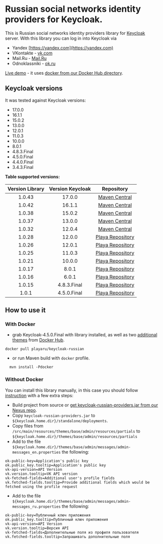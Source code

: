# Russian social networks identity providers for Keycloak.

This is Russian social networks identity providers library for [Keycloak](https://www.keycloak.org/) server.
With this library you can log in into Keycloak via
+ Yandex [https://yandex.com](https://yandex.com)  
+ VKontakte - [vk.com](http://vk.com)
+ Mail.Ru - [Mail.Ru](https://mail.ru)
+ Odnoklassniki - [ok.ru](https://ok.ru) 

[Live demo](https://elements.playa.ru/) - it uses [docker from our Docker Hub directory](https://github.com/playa-ru/keycloak-russian).

## Keycloak versions

It was tested against Keycloak versions:
+ 17.0.0
+ 16.1.1
+ 15.0.2
+ 13.0.0
+ 12.0.1
+ 11.0.3
+ 10.0.0
+ 8.0.1
+ 4.8.3.Final
+ 4.5.0.Final
+ 4.4.0.Final
+ 3.4.3.Final

**Table supported versions:**

|  Version Library  | Version Keycloak | Repository                                       |
| :---------------: | :--------------: | :----------------------------------------------: |
|      1.0.43       |    17.0.0        | [Maven Central](https://mvnrepository.com)       |
|      1.0.42       |    16.1.1        | [Maven Central](https://mvnrepository.com)       |
|      1.0.38       |    15.0.2        | [Maven Central](https://mvnrepository.com)       |
|      1.0.37       |    13.0.0        | [Maven Central](https://mvnrepository.com)       |
|      1.0.32       |    12.0.4        | [Maven Central](https://mvnrepository.com)       |
|      1.0.28       |    12.0.0        | [Playa Repository](https://nexus.playa.ru/nexus) |
|      1.0.26       |    12.0.1        | [Playa Repository](https://nexus.playa.ru/nexus) |
|      1.0.25       |    11.0.3        | [Playa Repository](https://nexus.playa.ru/nexus) | 
|      1.0.21       |    10.0.0        | [Playa Repository](https://nexus.playa.ru/nexus) |
|      1.0.17       |    8.0.1         | [Playa Repository](https://nexus.playa.ru/nexus) |
|      1.0.16       |    6.0.1         | [Playa Repository](https://nexus.playa.ru/nexus) |
|      1.0.15       |    4.8.3.Final   | [Playa Repository](https://nexus.playa.ru/nexus) |
|      1.0.1        |    4.5.0.Final   | [Playa Repository](https://nexus.playa.ru/nexus) |

## How to use it

### With Docker

- grab Keycloak-4.5.0.Final with library installed, as well as two [additional themes](https://github.com/playa-ru/keycloak-playa-themes) from [Docker Hub](https://github.com/playa-ru/keycloak-russian).
```
docker pull playaru/keycloak-russian
```
 - or run Maven build with `docker` profile.
```
  mvn install -Pdocker
```
### Without Docker 

You can install this library manually, in this case you should follow [instruction](https://www.keycloak.org/docs/latest/server_development/index.html#registering-provider-implementations) with a few extra steps:

* Build project from source or [get keycloak-russian-providers.jar from our Nexus repo](https://nexus.playa.ru/nexus/content/repositories/releases/ru/playa/keycloak/keycloak-russian-providers/). 
* Copy `keycloak-russian-providers.jar` to `${keycloak.home.dir}/standalone/deployments`.
* Copy files from `/src/main/resources/themes/base/admin/resources/partials` to `${keycloak.home.dir}/themes/base/admin/resources/partials`
* Add to the file `${keycloak.home.dir}/themes/base/admin/messages/admin-messages_en.properties` the following:
```
ok-public-key=Application's public key
ok.public_key.tooltip=Application's public key
vk-api-version=API Version
vk.version.tooltip=VK API version
vk-fetched-fields=Additional user's profile fields
vk.fetched-fields.tooltip=Provide additional fields which would be fetched using the profile request
```
* Add to the file `${keycloak.home.dir}/themes/base/admin/messages/admin-messages_ru.properties` the following:
```
ok-public-key=Публичный ключ приложения
ok.public_key.tooltip=Публичный ключ приложения
vk-api-version=API Version
vk.version.tooltip=Версия API
vk-fetched-fields=Дополнительные поля из профиля пользователя
vk.fetched-fields.tooltip=Запрашивать дополнительные поля
```
